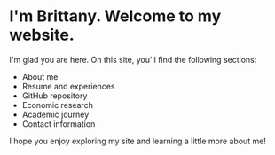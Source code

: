# I'm Brittany. Welcome to my website. 

I'm glad you are here. On this site, you'll find the following sections:
- About me
- Resume and experiences
- GitHub repository
- Economic research
- Academic journey
- Contact information

I hope you enjoy exploring my site and learning a little more about me! 
